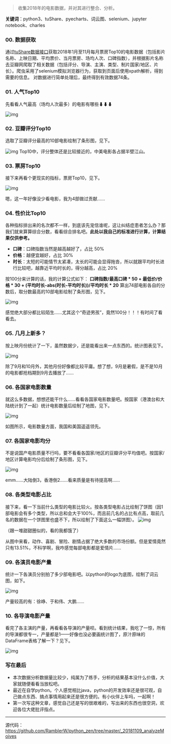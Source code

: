 > 收集2018年的电影数据，并对其进行整合、分析。

**关键词**：python3、tuShare、pyecharts、词云图、selenium、jupyter notebook、charles

### 00. 数据获取

通过[tuShare数据接口](https://tushare.pro/register?reg=134080)获取2018年1月至11月每月票房Top10的电影数据（包括影片名称、上映日期、平均票价、当月票房、场均人次、口碑指数），并根据影片名称去豆瓣网爬取了相关数据（包括评分、导演、主演、类型、制片国家/地区、片长）。爬虫采用了selenium模拟浏览器行为，获取到页面后使用xpath解析，得到需要的信息。
对数据进行简单处理后，最终得到有效数据74条。
### 01. 人气Top10
先看看人气最高（场均人次最多）的电影有哪些⬇⬇⬇

![img](../resources/img/20181109analyzeMoives/01PopularityTop10.png)

### 02. 豆瓣评分Top10
选取了豆瓣评分最高的10部电影绘制了条形图，见下。

![img](../resources/img/20181109analyzeMoives/02DoubanScoreTop10.png)
Top10中，评分整体还是比较接近的，中美电影各占据半壁江山。

### 03. 票房Top10

接下来再看个更现实的指标，票房Top10，见下。

![img](../resources/img/20181109analyzeMoives/03AmountTop10.png)

嗯，这一年好像没少看电影，我为4部做过贡献……

### 04. 性价比Top10

各种指标排出来的名次都不一样，到底该先宠信谁呢，这让纠结症患者怎么办？那我们就来算算综合分数，看看综合排名吧。**此处以我自己的标准进行计算，计算结果仅供参考。**

- **口碑**：口碑指数当然是越高越好了，占比 50%
- **价格**：越便宜越好，占比 30%
- **时长**：太短的可能情节太紧凑，太长的可能会显得拖沓，所以就跟平均时长进行比较吧，越靠近平均时长的，得分越高，占比 20%

按100分来计算的话，我的计算公式如下：
**口碑指数/最高口碑 * 50 + 最低价/价格 * 30 + (平均时长-abs(时长-平均时长))/平均时长 * 20**
算出74部电影各自的分数后，取分数最高的10部电影绘制了条形图，见下。

![img](../resources/img/20181109analyzeMoives/04BestTop10.png)

感觉绝大部分都比较陌生……尤其这个“奇迹男孩”，竟然100分！！！有时间了看看去。

### 05. 几月上新多？

按上映月份统计了一下，虽然数据少，还是能看出来一点东西的。统计图表见下。

![img](../resources/img/20181109analyzeMoives/05MoviesCountByMonth.png)

除了9月和10月外，其他月份好像都比较平庸。想了想，9月是暑假，是不是10月的电影都抢档期到9月去播放了……

### 06. 各国家电影数量

就这么多数据，想想还能干什么……看看各国家电影数量吧。按国家（港澳台和大陆统计到了一起）统计电影数量后绘制了地图，见下。

![img](../resources/img/20181109analyzeMoives/06MoivesCountByCountries.png)

如图所示，电影数量方面，我国和美国遥遥领先。

### 07. 各国家电影均分

不是说国产电影质量不行吗，要不看看各国家/地区的豆瓣评分平均值吧。按国家/地区计算电影均分后绘制了条形图，见下。

![img](../resources/img/20181109analyzeMoives/07MoviesScoreByCountries.png)

emm……大陆倒3，香港倒2……看来质量是有待提高啊……


### 08. 各类型电影占比

接下来，看一下当前什么类型的电影比较火。按各类型电影占比绘制了饼图（因1部电影会有多个类型，所以总和会大于100%，而且前几名的占比有点高，取前几名的数据在一个饼图里也盛不下，所以绘制了下面这么一幅饼图）。
![img](../resources/img/20181109analyzeMoives/08MoviesRateByType.png)

（跟一堆甜甜圈似的，看的我都饿了）

从图中来看，动作、喜剧、冒险、剧情占据了绝大多数的市场份额。但是爱情竟然只有13.51%，不科学啊，我咋感觉每部电影都是爱情片……

### 09. 各演员电影产量

统计一下各演员分别拍了多少部电影吧。以python的logo为底图，绘制了词云图，如下。

![img](../resources/img/20181109analyzeMoives/09MoviesCountByActor.jpg)

产量较高的有：徐峥、于和伟、大鹏……

### 10. 各导演电影产量

看完了各主演的产量，再看看各导演的产量呗。看到统计结果，我吃了一惊，所有的导演都很专一，产量都是1——好像也没必要画统计图了，原汁原味的DataFrame表格了解一下？见下。

![img](../resources/img/20181109analyzeMoives/10MoivesCountByDirector.png)

### 写在最后

- 本次数据分析数据量比较少，纯属为了练手，分析的结果基本没什么价值，大家就随便看看当放松吧。
- 最近在自学python。个人感觉相比java，python的开发效率还是很可观，自己做点东西、搞点事情用起来还是很方便的。有小伙伴上车吗，一起啊！
- 第一次写这种文章，感觉自己还是写的很艰难的，写出来的东西也很空洞，欢迎各位大佬批评指点。

---

源代码：https://github.com/RamblerW/python_zen/tree/master/_20181109_analyzeMoives